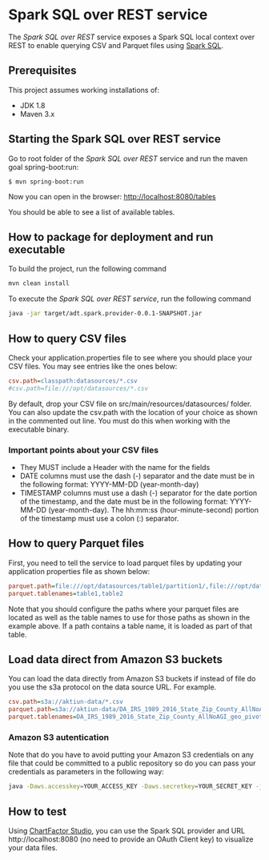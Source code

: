 # Spark SQL over REST service

The *Spark SQL over REST* service exposes a Spark SQL local context over REST to enable querying CSV and Parquet files using [Spark SQL](http://spark.apache.org/docs/latest/sql-programming-guide.html).

## Prerequisites

This project assumes working installations of:

* JDK 1.8
* Maven 3.x

## <a name="starting"></a>Starting the Spark SQL over REST service

Go to root folder of the *Spark SQL over REST* service and run the maven goal spring-boot:run:

````
$ mvn spring-boot:run
````

Now you can open in the browser: [http://localhost:8080/tables](http://localhost:8080/tables)

You should be able to see a list of available tables.

## How to package for deployment and run executable

To build the project, run the following command

```bash
mvn clean install
```

To execute the  *Spark SQL over REST service*, run the following command

```bash
java -jar target/adt.spark.provider-0.0.1-SNAPSHOT.jar
```

## How to query CSV files

Check your application.properties file to see where you should place your CSV files.  You may see entries like the ones below:

```ini
csv.path=classpath:datasources/*.csv
#csv.path=file:///opt/datasources/*.csv
```

By default, drop your CSV file on src/main/resources/datasources/ folder.  You can also update the csv.path with the location of your choice as shown in the commented out line.  You must do this when working with the executable binary.

### Important points about your CSV files

* They MUST include a Header with the name for the fields
* DATE columns must use the dash (-) separator and the date must be in the following format: YYYY-MM-DD (year-month-day)
* TIMESTAMP columns must use a dash (-) separator for the date portion of the timestamp, and the date must be in the following format: YYYY-MM-DD (year-month-day). The hh:mm:ss (hour-minute-second) portion of the timestamp must use a colon (:) separator.

## How to query Parquet files

First, you need to tell the service to load parquet files by updating your application properties file as shown below:

```ini
parquet.path=file:///opt/datasources/table1/partition1/,file:///opt/datasources/table1/partition2/,file:///opt/datasources/table2/partition1/
parquet.tablenames=table1,table2
```

Note that you should configure the paths where your parquet files are located as well as the table names to use for those paths as shown in the example above. If a path contains a table name, it is loaded as part of that table.

## Load data direct from Amazon S3 buckets

You can load the data directly from Amazon S3 buckets if instead of file do you use the s3a protocol on the data source URL. For example.

```ini
csv.path=s3a://aktiun-data/*.csv
parquet.path=s3a://aktiun-data/DA_IRS_1989_2016_State_Zip_County_AllNoAGI_geo_pivot/geolevel\=1/,s3a://aktiun-data/DA_IRS_1989_2016_State_Zip_County_AllNoAGI_geo_pivot/geolevel\=6/,s3a://aktiun-data/DA_IRS_1989_2016_State_Zip_County_AllNoAGI_geo_pivot/geolevel\=8/
parquet.tablenames=DA_IRS_1989_2016_State_Zip_County_AllNoAGI_geo_pivot
```

### Amazon S3 autentication

Note that do you have to avoid putting your Amazon S3 credentials on any file that could be committed to a public repository so do you can pass your credentials as parameters in the following way:

```bash
java -Daws.accesskey=YOUR_ACCESS_KEY -Daws.secretkey=YOUR_SECRET_KEY -jar adt.spark.provider-0.0.1-SNAPSHOT.jar
```

## How to test

Using [ChartFactor Studio](https://chartfactor.com/studio), you can use the Spark SQL provider and URL http://localhost:8080 (no need to provide an OAuth Client key) to visualize your data files.
